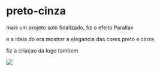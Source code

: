 # preto-cinza

mais um projeto solo finalizado, fiz o efeito Parallax

e a ideia do era mostrar a elegancia das cores preto e cinza

fiz a criaçao da logo tambem

<img src="https://user-images.githubusercontent.com/70982672/167021712-802f4c46-d0d6-42a5-90de-0a8aa4cf6fac.png">
